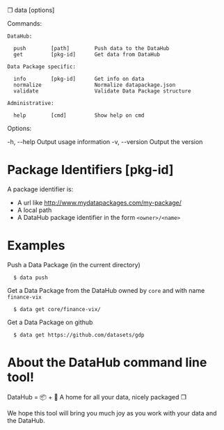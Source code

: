 
  ❒ data [options] <command> <args>

  Commands:

    DataHub:

      push        [path]        Push data to the DataHub
      get         [pkg-id]      Get data from DataHub

    Data Package specific:

      info        [pkg-id]      Get info on data
      normalize                 Normalize datapackage.json
      validate                  Validate Data Package structure

    Administrative:

      help        [cmd]         Show help on cmd

  Options:

  -h, --help              Output usage information
  -v, --version           Output the version

# Package Identifiers [pkg-id]

  A package identifier is:

- A url like http://www.mydatapackages.com/my-package/
- A local path
- A DataHub package identifier in the form `<owner>/<name>`


# Examples

  Push a Data Package (in the current directory)

      $ data push

  Get a Data Package from the DataHub owned by `core` and with name `finance-vix`

      $ data get core/finance-vix/

  Get a Data Package on github

      $ data get https://github.com/datasets/gdp


# About the **DataHub** command line tool!

  DataHub = 📦  + 🐘  A home for all your data, nicely packaged ❒

  We hope this tool will bring you much joy as you work with your data and the DataHub.


